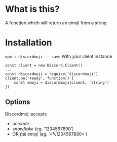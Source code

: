 # What is this?
A function which will return an emoji from a string

# Installation
`npm i discordmoji -- save`
With your client instance
```
const client = new Discord.Client()
...
const discordmoji = require('discordmoji')
client.on('ready', function() {
    const emoji = discordmoji(client, 'string')
})
``` 

## Options
Discordmoji accepts
* *unicode*
* *snowflake* (eg. '1234567890')
* OR *full emoji* (eg. '<:abc:1234567890>')